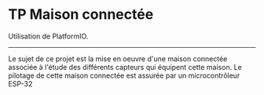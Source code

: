 # TP Maison connectée
Utilisation de PlatformIO.
*** 

Le sujet de ce projet est la mise en oeuvre d'une maison connectée associée à l'étude des différents capteurs qui équipent cette maison.
Le pilotage de cette maison connectée est assurée par un microcontrôleur ESP-32

